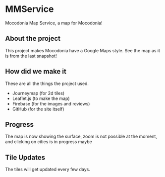 # MMService
Mocodonia Map Service, a map for Mocodonia!

## About the project
This project makes Mocodonia have a Google Maps style. See the map as it is from the last snapshot!

## How did we make it
These are all the things the project used.
- Journeymap (for 2d tiles)
- Leaflet.js (to make the map)
- Firebase (for the images and reviews)
- GitHub (for the site itself)

## Progress
The map is now showing the surface, zoom is not possible at the moment, and clicking on cities is in progress maybe

## Tile Updates
The tiles will get updated every few days.
